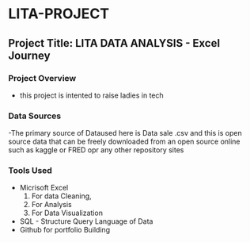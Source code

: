# LITA-PROJECT
## Project Title: LITA DATA ANALYSIS - Excel Journey

### Project Overview
- this project is intented to raise ladies in tech 



### Data Sources
-The primary source of Dataused here is Data sale .csv and this is open source data that can be freely downloaded from an open source online such as kaggle or FRED opr any other repository sites

### Tools Used
- Micrisoft Excel     
   1. For data Cleaning,
   2. For Analysis
   3. For Data Visualization
- SQL - Structure Query Language of Data
- Github for portfolio Building
   
